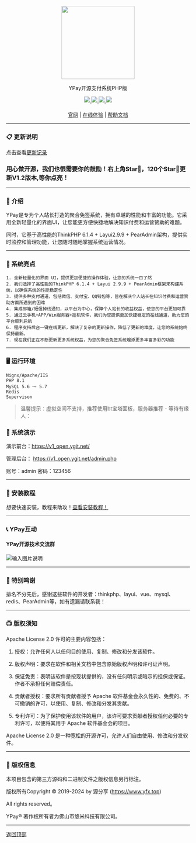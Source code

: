 
<div align="center" >
    <img width="200px" src="https://www.yfx.top/wp-content/uploads/2021/02/1613564243-bf130567ccd7e68.png" />
</div>
<div align="center">

YPay开源支付系统PHP版

</div>

<div align="center" >
    <a href="https://www.yfx.top">
        <img src="https://img.shields.io/badge/YPay-1.1.3-blue.svg" />
    </a>
    <a href="https://www.yfx.top">
        <img src="https://img.shields.io/badge/Licence-Apache2.0-green.svg?style=flat" />
    </a>
    <a href="https://www.yfx.top">
        <img src="https://img.shields.io/badge/PHP-8.1-skin.svg" />
    </a>
    <a href="https://www.yfx.top">
        <img src="https://img.shields.io/badge/MySql-5.6+-red.svg" />
    </a>
</div>

#### 

<div align="center">

[官网](https://www.yfx.top/) |
[在线体验](https://v7.ygit.net/) |
[帮助文档](https://doc.yfx.top/) 

</div>

---

### 📋 更新说明


点击查看<a href="https://doc.yfx.top/48rmwowb2q/gengxinjilu.html" target="_blank">更新记录</a>


### 用心做开源，我们也很需要你的鼓励！右上角Star🌟，120个Star🌟更新V1.2版本,等你点亮！

---

### 📝 介绍
YPay是专为个人站长打造的聚合免签系统，拥有卓越的性能和丰富的功能。它采用全新轻量化的界面UI，让您能更方便快捷地解决知识付费和运营赞助的难题。

同时，它基于高性能的ThinkPHP 6.1.4 + Layui2.9.9 + PearAdmin架构，提供实时监控和管理功能，让您随时随地掌握系统运营情况。

---

### 🫧 系统亮点
~~~
1. 全新轻量化的界面 UI，提供更加便捷的操作体验，让您的系统一目了然
2. 我们选择了高性能的ThinkPHP 6.1.4 + Layui 2.9.9 + PearAdmin框架来构建系统，以确保系统的性能稳定性
3. 提供多种支付通道，包括微信、支付宝、QQ钱包等，旨在解决个人站长在知识付费和运营赞助方面所遇到的困难
4. 集成邮箱/短信掉线通知，以平台为中心，保障个人站长的收益权益，使您的平台更加可靠
5. 通过云手机+APP/Win服务器+挂机软件，我们为您提供更加快捷稳定的在线通道，助力您的平台顺利启航
6. 程序支持后台一键在线更新，解决了复杂的更新操作，降低了更新的难度，让您的系统始终保持最新。
7. 现在我们正在不断更新更多系统权益，为您的聚合免签系统增添更多丰富多彩的功能
~~~
---

### 🖥 运行环境

```
Nignx/Apache/IIS
PHP 8.1
MySQL 5.6 ～ 5.7
Redis
Supervison
```


> 温馨提示：虚拟空间不支持，推荐使用bt宝塔面板，服务器推荐 - 等待有缘人：


###  📱 系统演示

演示前台：https://v1_open.ygit.net/

管理后台： https://v1_open.ygit.net/admin.php

账号：admin 密码：123456

---

###  🔐 安装教程

想要快速安装，教程来助攻！<a href="https://doc.yfx.top/48rmwowb2q/xitonganzhuang.html" target="_blank">查看安装教程！</a>

---

###  📞 YPay互动
#### YPay开源技术交流群
![输入图片说明](https://gitee.com/umil/ypay/raw/master/readme/pic/qrcode.jpg)

---

###  📸 特别鸣谢
排名不分先后，感谢这些软件的开发者：thinkphp、layui、vue、mysql、redis、PearAdmin等，如有遗漏请联系我！

---
###  📺 版权须知

Apache License 2.0 许可的主要内容包括：

1. 授权：允许任何人以任何目的使用、复制、修改和分发该软件。

2. 版权声明：要求在软件和相关文档中包含原始版权声明和许可证声明。

3. 保证免责：表明该软件是按现状提供的，没有任何明示或暗示的担保或保证。作者不承担任何赔偿责任。

4. 贡献者授权：要求所有贡献者授予 Apache 软件基金会永久性的、免费的、不可撤销的许可，以使用、复制、修改和分发其贡献。

5. 专利许可：为了保护使用该软件的用户，该许可要求贡献者授权任何必要的专利许可，以便将其用于 Apache 软件基金会的项目。

Apache License 2.0 是一种宽松的开源许可，允许人们自由使用、修改和分发软件。

---
###  💾 版权信息

本项目包含的第三方源码和二进制文件之版权信息另行标注。

版权所有Copyright © 2019-2024 by 源分享 (https://www.yfx.top)

All rights reserved。

YPay® 著作权所有者为佛山市悠米科技有限公司。



---

[返回顶部]([https://gitee.com/umil/ypay](https://github.com/kacins/YPay))

